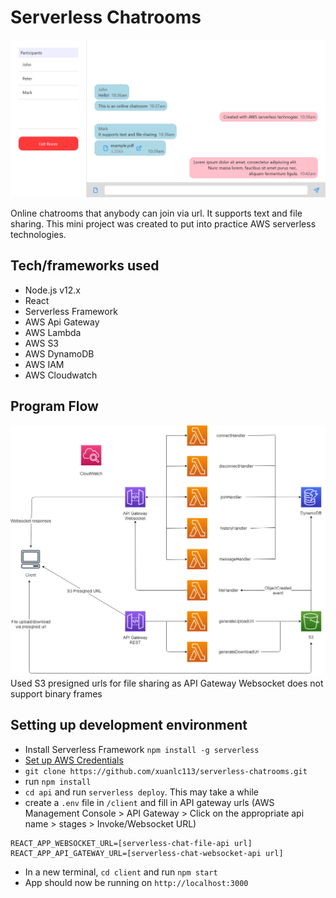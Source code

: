 # Serverless Chatrooms

![Client Preview](/Client.png)

Online chatrooms that anybody can join via url. It supports text and file sharing.
This mini project was created to put into practice AWS serverless technologies.

## Tech/frameworks used

- Node.js v12.x
- React
- Serverless Framework
- AWS Api Gateway
- AWS Lambda
- AWS S3
- AWS DynamoDB
- AWS IAM
- AWS Cloudwatch

## Program Flow

![Program Flow](/Structure.png)
Used S3 presigned urls for file sharing as API Gateway Websocket does not support binary frames

## Setting up development environment

- Install Serverless Framework `npm install -g serverless`
- [Set up AWS Credentials](https://www.serverless.com/framework/docs/providers/aws/guide/credentials/)
- `git clone https://github.com/xuanlc113/serverless-chatrooms.git`
- run `npm install`
- `cd api` and run `serverless deploy`. This may take a while
- create a `.env` file in `/client` and fill in API gateway urls (AWS Management Console > API Gateway > Click on the appropriate api name > stages > Invoke/Websocket URL)

```
REACT_APP_WEBSOCKET_URL=[serverless-chat-file-api url]
REACT_APP_API_GATEWAY_URL=[serverless-chat-websocket-api url]
```

- In a new terminal, `cd client` and run `npm start`
- App should now be running on `http://localhost:3000`
